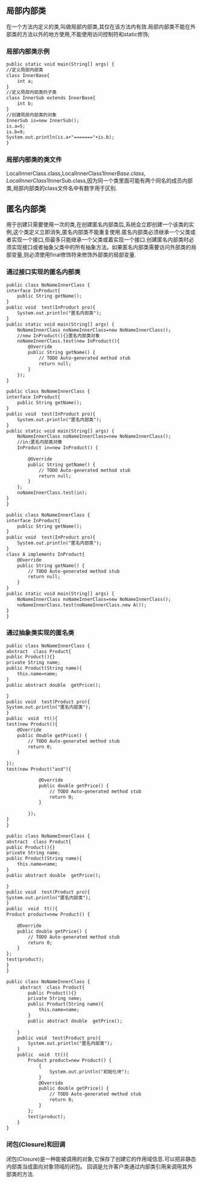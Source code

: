 ﻿## 局部内部类
在一个方法内定义的类,叫做局部内部类,其仅在该方法内有效.局部内部类不能在外部类的方法以外的地方使用,不能使用访问控制符和static修饰;

### 局部内部类示例
```txt
public static void main(String[] args) {
//定义局部内部类
class InnerBase{
	int a;
}
//定义局部内部类的子类
class InnerSub extends InnerBase{
	int b;
}
//创建局部内部类的对象
InnerSub is=new InnerSub();
is.a=5;
is.b=9;
System.out.println(is.a+"======="+is.b);
}
```

### 局部内部类的类文件
LocalInnerClass.class,LocalInnerClass$1InnerBase.class,LocalInnerClass$1InnerSub.class,因为同一个类里面可能有两个同名的成员内部类,局部内部类的class文件名中有数字用于区别.

## 匿名内部类
用于创建只需要使用一次的类,在创建匿名内部类后,系统会立即创建一个该类的实例,这个类定义立即消失,匿名内部类不能重复使用.匿名内部类必须继承一个父类或者实现一个接口,但最多只能继承一个父类或着实现一个接口.创建匿名内部类时必须实现接口或者抽象父类中的所有抽象方法。如果匿名内部类需要访问外部类的局部变量,则必须使用final修饰符来修饰外部类的局部变量.

### 通过接口实现的匿名内部类
```txt
public class NoNameInnerClass {
interface InProduct{
	public String getName();
}
public void  test(InProduct pro){
	System.out.println("匿名内部类");
}
public static void main(String[] args) {
	NoNameInnerClass noNameInnerClass=new NoNameInnerClass();
	//new InProduct(){}匿名内部类对象
	noNameInnerClass.test(new InProduct(){
		@Override
		public String getName() {
			// TODO Auto-generated method stub
			return null;
		}
	});
}
```

```txt
public class NoNameInnerClass {
interface InProduct{
	public String getName();
}
public void  test(InProduct pro){
	System.out.println("匿名内部类");
}
public static void main(String[] args) {
	NoNameInnerClass noNameInnerClass=new NoNameInnerClass();
	//in:匿名内部类对像
	InProduct in=new InProduct() {
		
		@Override
		public String getName() {
			// TODO Auto-generated method stub
			return null;
		}
	};
	noNameInnerClass.test(in);
}
}
```

```txt
public class NoNameInnerClass {
interface InProduct{
	public String getName();
}
public void  test(InProduct pro){
	System.out.println("匿名内部类");
}
class A implements InProduct{
	@Override
	public String getName() {
		// TODO Auto-generated method stub
		return null;
	}
}
public static void main(String[] args) {
	NoNameInnerClass noNameInnerClass=new NoNameInnerClass();
	noNameInnerClass.test(noNameInnerClass.new A());
}
}

```

### 通过抽象类实现的匿名类
```txt
public class NoNameInnerClass {
abstract  class Product{
public Product(){}
private String name;
public Product(String name){
	this.name=name;
}
public abstract double  getPrice();

}
public void  test(Product pro){
System.out.println("匿名内部类");
}
public  void  tt(){
test(new Product(){
	@Override
	public double getPrice() {
		// TODO Auto-generated method stub
		return 0;
	}
	
});
test(new Product("asd"){

			@Override
			public double getPrice() {
				// TODO Auto-generated method stub
				return 0;
			}
			
		});
}
}


```

```txt
public class NoNameInnerClass {
abstract  class Product{
public Product(){}
private String name;
public Product(String name){
	this.name=name;
}
public abstract double  getPrice();

}
public void  test(Product pro){
System.out.println("匿名内部类");
}
public  void  tt(){
Product product=new Product() {
	
	@Override
	public double getPrice() {
		// TODO Auto-generated method stub
		return 0;
	}
};
test(product);
}
}


```

```txt
public class NoNameInnerClass {
	 abstract  class Product{
		public Product(){}
		private String name;
		public Product(String name){
			this.name=name;
		}
		public abstract double  getPrice();
		
	}
	public void  test(Product pro){
		System.out.println("匿名内部类");
	}
	public  void  tt(){
		Product product=new Product() {
			{
				System.out.println("初始化块");
			}
			@Override
			public double getPrice() {
				// TODO Auto-generated method stub
				return 0;
			}
		};
		test(product);
	}
}

```


### 闭包(Closure)和回调

闭包(Closure)是一种能被调用的对象,它保存了创建它的作用域信息.可以把非静态内部类当成面向对象领域的闭包。
回调是允许客户类通过内部类引用来调用其外部类的方法.








